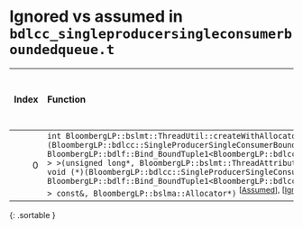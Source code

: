 # Ignored vs assumed in `bdlcc_singleproducersingleconsumerboundedqueue.t`

<script src="../sorttable.js"></script>

|   Index | Function                                                                                                                                                                                                                                                                                                                                                                                                                                                                                                                                                                                                                                                                                                                                                                                                      |   Difference in number of lines |   Function size difference in bytes |   Number of lines in assumed build | Number of bytes in assumed build   |   Number of lines in ignored build | Number of bytes in ignored build   |
|--------:|:--------------------------------------------------------------------------------------------------------------------------------------------------------------------------------------------------------------------------------------------------------------------------------------------------------------------------------------------------------------------------------------------------------------------------------------------------------------------------------------------------------------------------------------------------------------------------------------------------------------------------------------------------------------------------------------------------------------------------------------------------------------------------------------------------------------|--------------------------------:|------------------------------------:|-----------------------------------:|:-----------------------------------|-----------------------------------:|:-----------------------------------|
|       0 | `int BloombergLP::bslmt::ThreadUtil::createWithAllocator<BloombergLP::bdlf::Bind<BloombergLP::bslmf::Nil, void (*)(BloombergLP::bdlcc::SingleProducerSingleConsumerBoundedQueue<my_WorkRequest>*), BloombergLP::bdlf::Bind_BoundTuple1<BloombergLP::bdlcc::SingleProducerSingleConsumerBoundedQueue<my_WorkRequest>*> > >(unsigned long*, BloombergLP::bslmt::ThreadAttributes const&, BloombergLP::bdlf::Bind<BloombergLP::bslmf::Nil, void (*)(BloombergLP::bdlcc::SingleProducerSingleConsumerBoundedQueue<my_WorkRequest>*), BloombergLP::bdlf::Bind_BoundTuple1<BloombergLP::bdlcc::SingleProducerSingleConsumerBoundedQueue<my_WorkRequest>*> > const&, BloombergLP::bslma::Allocator*)` <sup>\[[Assumed](0-assume)\], \[[Ignored](0-none)\], \[[Diff](0.diff.html)\], \[[Prettier Diff](0-diff.html)\] |                              -8 |                                 -32 |                                336 | 4,269,664                          |                                368 | 4,269,664                          |
{: .sortable }

